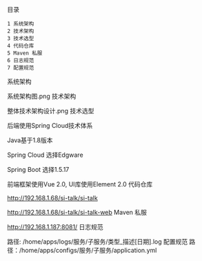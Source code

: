 目录

    1 系统架构
    2 技术架构
    3 技术选型
    4 代码仓库
    5 Maven 私服
    6 日志规范
    7 配置规范

系统架构

系统架构图.png
技术架构

整体技术架构设计.png
技术选型

后端使用Spring Cloud技术体系

Java基于1.8版本

Spring Cloud 选择Edgware

Spring Boot 选择1.5.17

前端框架使用Vue 2.0, UI库使用Element 2.0
代码仓库

http://192.168.1.68/si-talk/si-talk

http://192.168.1.68/si-talk/si-talk-web
Maven 私服

http://192.168.1.187:8081/
日志规范

路径: /home/apps/logs/服务/子服务/类型_描述[日期].log
配置规范
路径：/home/apps/configs/服务/子服务/application.yml 